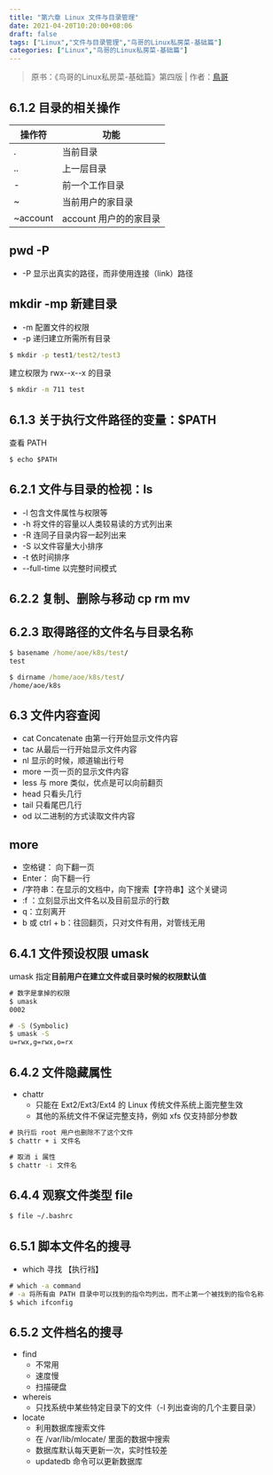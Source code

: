 ```yaml
---
title: "第六章 Linux 文件与目录管理"
date: 2021-04-20T10:20:00+08:06
draft: false
tags: ["Linux","文件与目录管理","鸟哥的Linux私房菜-基础篇"]
categories: ["Linux","鸟哥的Linux私房菜-基础篇"]
---
```


> 原书：《鸟哥的Linux私房菜-基础篇》第四版 | 作者：[鳥哥](http://linux.vbird.org/)

## 6.1.2 目录的相关操作


| 操作符 | 功能 |
| --- | --- |
| . | 当前目录 |
| .. | 上一层目录 |
| - | 前一个工作目录 |
| ~ | 当前用户的家目录 |
| ~account | account 用户的的家目录 |

## pwd -P
- -P 显示出真实的路径，而非使用连接（link）路径

## mkdir -mp 新建目录
- -m 配置文件的权限
- -p 递归建立所需所有目录

```cmd
$ mkdir -p test1/test2/test3
```

建立权限为 rwx--x--x 的目录

```cmd
$ mkdir -m 711 test
```

## 6.1.3 关于执行文件路径的变量：$PATH

查看 PATH

```cmd
$ echo $PATH
```
## 6.2.1 文件与目录的检视：ls
- -l 包含文件属性与权限等
- -h 将文件的容量以人类较易读的方式列出来
- -R 连同子目录内容一起列出来
- -S 以文件容量大小排序
- -t 依时间排序
- --full-time 以完整时间模式

## 6.2.2 复制、删除与移动 cp rm mv

## 6.2.3 取得路径的文件名与目录名称

```cmd
$ basename /home/aoe/k8s/test/
test

$ dirname /home/aoe/k8s/test/
/home/aoe/k8s
```

## 6.3 文件内容查阅

- cat Concatenate 由第一行开始显示文件内容
- tac 从最后一行开始显示文件内容
- nl 显示的时候，顺道输出行号
- more 一页一页的显示文件内容
- less 与 more 类似，优点是可以向前翻页
- head 只看头几行
- tail 只看尾巴几行
- od 以二进制的方式读取文件内容

## more 
- 空格键： 向下翻一页
- Enter： 向下翻一行
- /字符串：在显示的文档中，向下搜索【字符串】这个关键词 
- :f ：立刻显示出文件名以及目前显示的行数
- q：立刻离开
- b 或 ctrl + b：往回翻页，只对文件有用，对管线无用

## 6.4.1 文件预设权限 umask
umask 指定**目前用户在建立文件或目录时候的权限默认值**

```cmd
# 数字是拿掉的权限
$ umask
0002

# -S (Symbolic)
$ umask -S
u=rwx,g=rwx,o=rx
```

## 6.4.2 文件隐藏属性
- chattr
    - 只能在 Ext2/Ext3/Ext4 的 Linux 传统文件系统上面完整生效
    - 其他的系统文件不保证完整支持，例如 xfs 仅支持部分参数
 
 ```cmd
 # 执行后 root 用户也删除不了这个文件
 $ chattr + i 文件名
 
 # 取消 i 属性
 $ chattr -i 文件名
 ```

## 6.4.4 观察文件类型 file

```cmd
$ file ~/.bashrc
```

## 6.5.1 脚本文件名的搜寻

- which 寻找 【执行裆】

```cmd
# which -a command
# -a 将所有由 PATH 目录中可以找到的指令均列出，而不止第一个被找到的指令名称
$ which ifconfig
```

## 6.5.2 文件档名的搜寻
- find
    - 不常用
    - 速度慢
    - 扫描硬盘
- whereis
    - 只找系统中某些特定目录下的文件（-l 列出查询的几个主要目录）
- locate
    - 利用数据库搜索文件
    - 在 /var/lib/mlocate/ 里面的数据中搜索
    - 数据库默认每天更新一次，实时性较差
    - updatedb 命令可以更新数据库